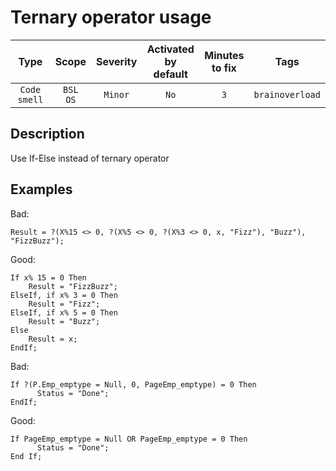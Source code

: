# Ternary operator usage

| Type | Scope | Severity | Activated<br/>by default | Minutes<br/>to fix | Tags |
| :-: | :-: | :-: | :-: | :-: | :-: |
| `Code smell` | `BSL`<br/>`OS` | `Minor` | `No` | `3` | `brainoverload` |

<!-- Блоки выше заполняются автоматически, не трогать -->
## Description

Use If-Else instead of ternary operator

## Examples

Bad:

```bsl
Result = ?(X%15 <> 0, ?(X%5 <> 0, ?(X%3 <> 0, x, "Fizz"), "Buzz"), "FizzBuzz");
```

Good:

```bsl
If x% 15 = 0 Then
    Result = "FizzBuzz";
ElseIf, if x% 3 = 0 Then
    Result = "Fizz";
ElseIf, if x% 5 = 0 Then
    Result = "Buzz";
Else
    Result = x;
EndIf;
```

Bad:

```bsl
If ?(P.Emp_emptype = Null, 0, PageEmp_emptype) = 0 Then
      Status = "Done";
EndIf;
```

Good:

```bsl
If PageEmp_emptype = Null OR PageEmp_emptype = 0 Then
      Status = "Done";
End If;
```

